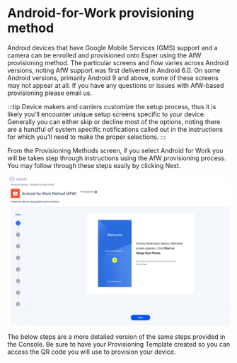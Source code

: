 # Android-for-Work provisioning method

Android devices that have Google Mobile Services (GMS) support and a camera can be enrolled and provisioned onto Esper using the AfW provisioning method. The particular screens and flow varies across Android versions, noting AfW support was first delivered in Android 6.0. On some Android versions, primarily Android 9 and above, some of these screens may not appear at all. If you have any questions or issues with AfW-based provisioning please email us.

:::tip
Device makers and carriers customize the setup process, thus it is likely you’ll encounter unique setup screens specific to your device. Generally you can either skip or decline most of the options, noting there are a handful of system specific notifications called out in the instructions for which you’ll need to make the proper selections.
:::

From the Provisioning Methods screen, if you select Android for Work you will be taken step through instructions using the AfW provisioning process. You may follow through these steps easily by clicking Next.

![factory reset Erase confirm](./images/provisioning_afw.png)

The below steps are a more detailed version of the same steps provided in the Console. Be sure to have your Provisioning Template created so you can access the QR code you will use to provision your device.

<div>
<StepView
    :items="[
        { title: 'Step 1 : Begin by factory resetting your device.', image: '/provisioning-methods/images/provisioning_afw.png' },
        { title: 'Step 2: Once the factory reset is completed, in the first setup screen select START (the button title may be a variation of getting started, setting up your device, or let’s go).', image: '/provisioning-methods/images/provisioning_afw_start.png' },
        { title: 'Step 3 : If your device does not have an active cellular data network connection, you will next need to connect the device to the internet either using the cellular or Wi-Fi. If you have a cellular device without a SIM, you may encounter this screen first. Select SKIP if you plan to use Wi-Fi. Otherwise proceed to insert your SIM with cellular data support.', image: '/provisioning-methods/images/afw_network.png' },
        { title: 'Step 4: When presented with the Copy apps & data screen (noting on some devices this may appear after establishing a Wi-Fi connection), select Set up as new (may also be Don’t copy or another variant).', image: '/provisioning-methods/images/afw_copy.png' },
        { title: 'Step 5: If you are using Wi-Fi complete the steps to connect to your desired access point.', image: '/provisioning-methods/images/afw_ssid.png' },
        { title: 'Step 6: You will see a *Checking for updates…* screen that may change to *Just a sec…* and *I or Checking info…* *Please be patient* as the device is prepared for enrollment.', image: '/provisioning-methods/images/afw_checking_updates.png' },
        { title: 'Step 7: It will take a few moments for the *Google Sign in* screen to appear. Once it does, in the Email or phone field enter afw#esper and then select Next. As a certified Google EMM partner, this is a special keyword used by the AfW provisioning process that will then start the process to enroll your device into Esper.', image: '/provisioning-methods/images/provisioning_afw.png' },
    ]"
/>
</div>
